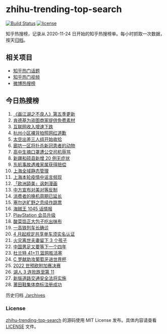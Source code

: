 # zhihu-trending-top-search

[![Build Status](https://github.com/justjavac/zhihu-trending-top-search/workflows/ci/badge.svg?branch=main)](https://github.com/justjavac/zhihu-trending-top-search/actions)
[![license](https://img.shields.io/github/license/justjavac/zhihu-trending-top-search)](https://github.com/justjavac/zhihu-trending-top-search/blob/main/LICENSE)

知乎热搜榜，记录从 2020-11-24 日开始的知乎热搜榜单。每小时抓取一次数据，按天[归档](./archives)。

## 相关项目

- [知乎热门话题](https://github.com/justjavac/zhihu-trending-hot-questions)
- [知乎热门视频](https://github.com/justjavac/zhihu-trending-hot-video)
- [微博热搜榜](https://github.com/justjavac/weibo-trending-hot-search)

## 今日热搜榜

<!-- BEGIN -->
<!-- 最后更新时间 Fri Apr 01 2022 12:15:41 GMT+0800 (China Standard Time) -->

1. [《画江湖之不良人》第五季更新](https://www.zhihu.com/search?q=画江湖之不良人)
1. [肯德基为盗图商家提供免费素材](https://www.zhihu.com/search?q=肯德基不满盗图商家)
1. [互联网收入增速下跌](https://www.zhihu.com/search?q=互联网收入)
1. [杭州小区裸背拍照网红道歉](https://www.zhihu.com/search?q=裸背拍照道歉)
1. [太空出差三人组开始收拾](https://www.zhihu.com/search?q=太空出差)
1. [廊坊一区将扑杀新冠患者的动物](https://www.zhihu.com/search?q=扑杀新冠患者户内动物)
1. [高中生摘口罩遭公交司机辱骂](https://www.zhihu.com/search?q=高中生摘口罩遭公交司机辱骂)
1. [新疆和硕县新增 20 例无症状](https://www.zhihu.com/search?q=新疆疫情)
1. [东航事故遇难家属获得赔偿](https://www.zhihu.com/search?q=东航飞行事故遇难家属)
1. [上海全域静态管理](https://www.zhihu.com/search?q=上海全域静态管理)
1. [上海本轮疫情中谣言频现](https://www.zhihu.com/search?q=上海疫情谣言)
1. [「欧洲舔美」讽刺漫画](https://www.zhihu.com/search?q=欧洲舔美)
1. [中方宣布对美对等反制](https://www.zhihu.com/search?q=中方宣布对美对等反制)
1. [消费者的换机周期已延长](https://www.zhihu.com/search?q=换机)
1. [塞尔达旷野之息续作跳票](https://www.zhihu.com/search?q=塞尔达旷野之息)
1. [海贼王 1045 话情报](https://www.zhihu.com/search?q=海贼王)
1. [PlayStation 会员升级](https://www.zhihu.com/search?q=PlayStation)
1. [酸菜馅正大包子吃出抹布](https://www.zhihu.com/search?q=正大包子)
1. [一高铁列车长确诊](https://www.zhihu.com/search?q=高铁列车长确诊)
1. [4 月起规定共享单车须实名认证](https://www.zhihu.com/search?q=四月新规)
1. [火灾离世夫妻留下 3 个孩子](https://www.zhihu.com/search?q=南京火灾夫妻)
1. [中国男足又要等下一个四年](https://www.zhihu.com/search?q=中国男足)
1. [杜兰特 41+11 篮网胜活塞](https://www.zhihu.com/search?q=篮网)
1. [C 罗献助攻葡萄牙进世界杯](https://www.zhihu.com/search?q=葡萄牙晋级世界杯)
1. [2022 世预欧附加赛决赛](https://www.zhihu.com/search?q=世预欧附加赛决赛)
1. [湖人 3 连败跌至第 11](https://www.zhihu.com/search?q=湖人)
1. [新版道路交通安全法将实施](https://www.zhihu.com/search?q=道路交通安全法)
1. [莆田鞋集体商标注册成功](https://www.zhihu.com/search?q=莆田鞋)

<!-- END -->

历史归档 [./archives](./archives)

### License

[zhihu-trending-top-search](https://github.com/justjavac/zhihu-trending-top-search)
的源码使用 MIT License 发布。具体内容请查看 [LICENSE](./LICENSE) 文件。
